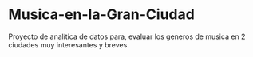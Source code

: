 # Musica-en-la-Gran-Ciudad
Proyecto de analítica de datos para, evaluar los generos de musica en 2 ciudades muy interesantes y breves.
